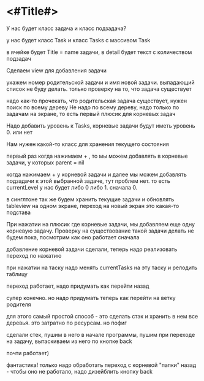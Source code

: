 #  <#Title#>


У нас будет класс задача и класс подзадача?

у нас будет класс Task и класс Tasks с массивом Task

в ячейке будет Title = name задачи, в detail будет текст с количеством подзадач


Сделаем view для добавления задачи

укажем номер родительской задачи и имя новой задачи. выпадающий список не буду делать. только проверку на то, что задача существует

надо как-то прочекать, что родительская задача существует, нужен поиск по всему дереву 
Не надо по всему дереву, надо только по задачам на экране, то есть первый плюсик для корневых задач

Надо добавить уровень к Tasks, корневые задачи будут иметь уровень 0. или нет

Нам нужен какой-то класс для хранения текущего состояния 

первый раз когда нажимаем + , то мы можем добавлять в корневые задачи, у которых parent = nil

когда нажимаем + у корневой задачи и далее мы можем добавлять подзадачи к этой выбранной задаче, тут проблем нет. то есть currentLevel у нас будет либо 0 либо 1. сначала 0.

в синглтоне так же будем хранить текущие задачи и обновлять tableview на одном экране, переход на новый экран это какая-то подстава

При нажатии на плюсик где корневые задачи, мы добавляем еще одну корневую задачу. Проверку на существование такой задачи делать не будем пока, посмотрим как оно работает сначала

добавление корневой задачи сделали, теперь надо реализовать переход по нажатию

при нажатии на таску надо менять currentTasks на эту таску и релодить таблицу

переход работает, надо придумать как перейти назад

супер конечно. но надо придумать теперь как перейти на ветку родителя

для этого самый простой способ - это сделать стэк и хранить в нем все деревья. это затратно по ресурсам. но пофиг

сделали стек, пушим в него в начале программы, пушим при переходе на задачу, вытаскиваем из него по кнопке back

почти работает)

фантастика! только надо обработать переход с корневой "папки" назад - чтобы оно не работало, надо дизейблить кнопку back 
